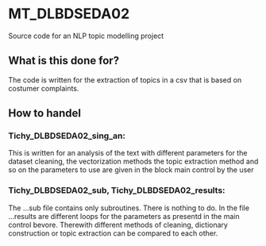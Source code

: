 # MT_DLBDSEDA02
Source code for an NLP topic modelling project

## What is this done for?
The code is written for the extraction of topics in a csv that is based on costumer complaints. 

## How to handel
### Tichy_DLBDSEDA02_sing_an:
This is written for an analysis of the text with different parameters for the dataset cleaning, the vectorization methods the topic extraction method and so on the parameters to use are 
given in the block main control by the user

### Tichy_DLBDSEDA02_sub, Tichy_DLBDSEDA02_results: 
The ...sub file contains only subroutines. There is nothing to do. In the file ...results are different loops for the parameters as presentd in the main control bevore. Therewith
different methods of cleaning, dictionary construction or topic extraction can be compared to each other. 


